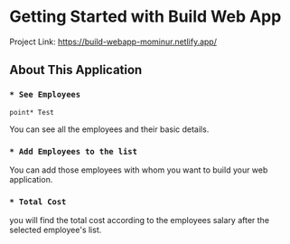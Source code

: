 # Getting Started with Build Web App

Project Link: https://build-webapp-mominur.netlify.app/

## About This Application

### `* See Employees`

`point* Test`

You can see all the employees and their basic details. 

### `* Add Employees to the list`

You can add those employees with whom you want to build your web application.

### `* Total Cost`

you will find the total cost according to the employees salary after the selected employee's list.